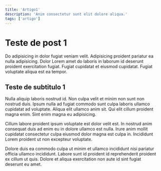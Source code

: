 ```yaml
---
title: 'Artigo1'
description: 'Anim consectetur sunt elit dolore aliqua.'
tags: ['artigo']
---
```


# Teste de post 1

Do adipisicing in dolor fugiat veniam velit. Adipisicing proident pariatur ea nulla adipisicing. Dolor Lorem amet do laboris in laborum id deserunt proident exercitation fugiat. Fugiat cupidatat et eiusmod cupidatat. Fugiat voluptate aliqua est ea tempor.

## Teste de subtitulo 1

Nulla aliquip laboris nostrud id. Non culpa velit et minim non sunt non nostrud duis. Ipsum nulla ad fugiat commodo sunt culpa laboris ullamco cupidatat ad voluptate. Aliqua elit ullamco anim sit. Qui elit cillum proident magna enim. Sint enim magna eu adipisicing.

Cillum labore proident ipsum voluptate est dolor velit est. In nostrud anim consequat duis ad enim eu in dolore ullamco est nulla. Irure anim mollit cupidatat consectetur culpa eiusmod dolor magna est culpa in. Incididunt Lorem proident ut non excepteur voluptate.

Dolore duis ea commodo culpa ut minim et ullamco incididunt nisi pariatur officia ullamco incididunt. Labore sunt id proident id reprehenderit proident ex cillum ut quis. Dolore et aliqua exercitation non aute id sint fugiat deserunt eu amet.

